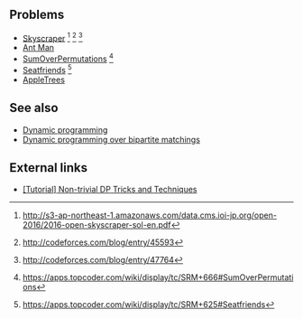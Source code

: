 ## Problems
* [Skyscraper](http://s3-ap-northeast-1.amazonaws.com/data.cms.ioi-jp.org/open-2016/2016-open-skyscraper-en.pdf) [^1] [^2] [^3]
* [Ant Man](http://codeforces.com/contest/704/problem/B)
* [SumOverPermutations](https://community.topcoder.com/stat?c=problem_statement&pm=13764) [^4]
* [Seatfriends](https://community.topcoder.com/stat?c=problem_statement&pm=12909) [^5]
* [AppleTrees](https://community.topcoder.com/stat?c=problem_statement&pm=11213)

## See also
* [Dynamic programming]()
* [Dynamic programming over bipartite matchings]()

## External links
* [[Tutorial] Non-trivial DP Tricks and Techniques](http://codeforces.com/blog/entry/47764)

[^1]: <http://s3-ap-northeast-1.amazonaws.com/data.cms.ioi-jp.org/open-2016/2016-open-skyscraper-sol-en.pdf>
[^2]: <http://codeforces.com/blog/entry/45593>
[^3]: <http://codeforces.com/blog/entry/47764>
[^4]: <https://apps.topcoder.com/wiki/display/tc/SRM+666#SumOverPermutations>
[^5]: <https://apps.topcoder.com/wiki/display/tc/SRM+625#Seatfriends>